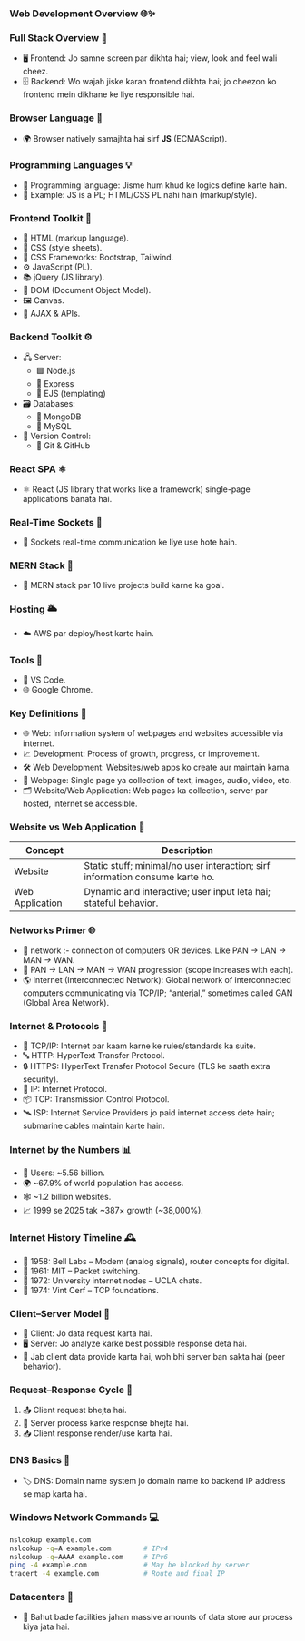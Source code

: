 ### Web Development Overview 🌐✨

### Full Stack Overview 🧱
- 🖥️ Frontend: Jo samne screen par dikhta hai; view, look and feel wali cheez.
- 🗄️ Backend: Wo wajah jiske karan frontend dikhta hai; jo cheezon ko frontend mein dikhane ke liye responsible hai.

### Browser Language 🧠
- 🌍 Browser natively samajhta hai sirf **JS** (ECMAScript).

### Programming Languages 💡
- 🧩 Programming language: Jisme hum khud ke logics define karte hain.
- 🧪 Example: JS is a PL; HTML/CSS PL nahi hain (markup/style).

### Frontend Toolkit 🎨
- 🧱 HTML (markup language).
- 🎨 CSS (style sheets).
- 🧰 CSS Frameworks: Bootstrap, Tailwind.
- ⚙️ JavaScript (PL).
- 📚 jQuery (JS library).
- 🌳 DOM (Document Object Model).
- 🖼️ Canvas.
- 🔗 AJAX & APIs.

### Backend Toolkit ⚙️
- 🖧 Server:
  - 🟩 Node.js
  - 🚏 Express
  - 🧩 EJS (templating)
- 🗃️ Databases:
  - 🍃 MongoDB
  - 🐬 MySQL
- 🧭 Version Control:
  - 🐙 Git & GitHub

### React SPA ⚛️
- ⚛️ React (JS library that works like a framework) single-page applications banata hai.

### Real-Time Sockets 🔌
- 🔌 Sockets real-time communication ke liye use hote hain.

### MERN Stack 🚀
- 🚀 MERN stack par 10 live projects build karne ka goal.

### Hosting 🌥️
- ☁️ AWS par deploy/host karte hain.

### Tools 🧰
- 🧩 VS Code.
- 🌐 Google Chrome.

### Key Definitions 📘
- 🌐 Web: Information system of webpages and websites accessible via internet.
- 📈 Development: Process of growth, progress, or improvement.
- 🛠️ Web Development: Websites/web apps ko create aur maintain karna.
- 📄 Webpage: Single page ya collection of text, images, audio, video, etc.
- 🗂️ Website/Web Application: Web pages ka collection, server par hosted, internet se accessible.

### Website vs Web Application 🔄

| Concept | Description |
|---|---|
| Website | Static stuff; minimal/no user interaction; sirf information consume karte ho. |
| Web Application | Dynamic and interactive; user input leta hai; stateful behavior. |

### Networks Primer 🌐
- 🧭 network :- connection of computers OR devices. Like PAN -> LAN -> MAN -> WAN.
- 🧭 PAN → LAN → MAN → WAN progression (scope increases with each).
- 🌎 Internet (Interconnected Network): Global network of interconnected computers communicating via TCP/IP; “anterjal,” sometimes called GAN (Global Area Network).

### Internet & Protocols 📡
- 🧩 TCP/IP: Internet par kaam karne ke rules/standards ka suite.
- 🔤 HTTP: HyperText Transfer Protocol.
- 🔒 HTTPS: HyperText Transfer Protocol Secure (TLS ke saath extra security).
- 🧭 IP: Internet Protocol.
- 📦 TCP: Transmission Control Protocol.
- 🛰️ ISP: Internet Service Providers jo paid internet access dete hain; submarine cables maintain karte hain.

### Internet by the Numbers 📊
- 👥 Users: ~5.56 billion.
- 🌍 ~67.9% of world population has access.
- 🕸️ ~1.2 billion websites.
- 📈 1999 se 2025 tak ~387× growth (~38,000%).

### Internet History Timeline 🕰️
- 🧪 1958: Bell Labs – Modem (analog signals), router concepts for digital.
- 🧠 1961: MIT – Packet switching.
- 💬 1972: University internet nodes – UCLA chats.
- 🧭 1974: Vint Cerf – TCP foundations.

### Client–Server Model 🧭
- 🙋 Client: Jo data request karta hai.
- 🖥️ Server: Jo analyze karke best possible response deta hai.
- 🔁 Jab client data provide karta hai, woh bhi server ban sakta hai (peer behavior).

### Request–Response Cycle 🔁
1. 📤 Client request bhejta hai.
2. 🧮 Server process karke response bhejta hai.
3. 📥 Client response render/use karta hai.

### DNS Basics 🔎
- 🏷️ DNS: Domain name system jo domain name ko backend IP address se map karta hai.

### Windows Network Commands 💻
```bash
nslookup example.com
nslookup -q=A example.com        # IPv4
nslookup -q=AAAA example.com     # IPv6
ping -4 example.com              # May be blocked by server
tracert -4 example.com           # Route and final IP
```

### Datacenters 🏢
- 🧱 Bahut bade facilities jahan massive amounts of data store aur process kiya jata hai.